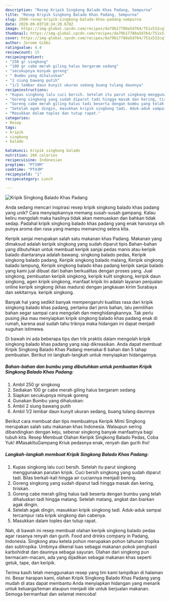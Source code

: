 ```yaml
---
description: "Resep Kripik Singkong Balado Khas Padang, Sempurna"
title: "Resep Kripik Singkong Balado Khas Padang, Sempurna"
slug: 2998-resep-kripik-singkong-balado-khas-padang-sempurna
date: 2020-09-03T10:24:20.678Z
image: https://img-global.cpcdn.com/recipes/da79b17780a5d764/751x532cq70/kripik-singkong-balado-khas-padang-foto-resep-utama.jpg
thumbnail: https://img-global.cpcdn.com/recipes/da79b17780a5d764/751x532cq70/kripik-singkong-balado-khas-padang-foto-resep-utama.jpg
cover: https://img-global.cpcdn.com/recipes/da79b17780a5d764/751x532cq70/kripik-singkong-balado-khas-padang-foto-resep-utama.jpg
author: Jerome Gibbs
ratingvalue: 4.4
reviewcount: 15
recipeingredient:
- "250 gr singkong"
- "100 gr cabe merah giling halus bergaram sedang"
- "secukupnya minyak goreng"
- " Bumbu yang dihaluskan"
- "2 siung bawang putih"
- "1/2 lembar daun kunyit ukuran sedang buang tulang daunnya"
recipeinstructions:
- "Kupas singkong lalu cuci bersih. Setelah itu parut singkong menggunakan parutan kripik. Cuci bersih singkong yang sudah diparut tadi. Bilas berkali-kali hingga air cuciannya menjadi bening."
- "Goreng singkong yang sudah diparut tadi hingga masak dan kering, tiriskan."
- "Goreng cabe merah giling halus tadi beserta dengan bumbu yang telah dihaluskan tadi hingga matang. Setelah matang, angkat dan biarkan agak dingin."
- "Setelah agak dingin, masukkan kripik singkong tadi. Aduk-aduk sampai tercampur rata kripik singkong dan cabenya."
- "Masukkan dalam toples dan tutup rapat."
categories:
- Resep
tags:
- kripik
- singkong
- balado

katakunci: kripik singkong balado 
nutrition: 266 calories
recipecuisine: Indonesian
preptime: "PT39M"
cooktime: "PT43M"
recipeyield: "1"
recipecategory: Lunch

---
```



![Kripik Singkong Balado Khas Padang](https://img-global.cpcdn.com/recipes/da79b17780a5d764/751x532cq70/kripik-singkong-balado-khas-padang-foto-resep-utama.jpg)

Anda sedang mencari inspirasi resep kripik singkong balado khas padang yang unik? Cara menyiapkannya memang susah-susah gampang. Kalau keliru mengolah maka hasilnya tidak akan memuaskan dan bahkan tidak sedap. Padahal kripik singkong balado khas padang yang enak harusnya sih punya aroma dan rasa yang mampu memancing selera kita.

Keripik sanjai merupakan salah satu makanan khas Padang. Makanan yang dimaksud adalah keripik singkong yang sudah diparut tipis Bahan-bahan yang dibutuhkan untuk membuat keripik sanjai pedas manis atau keripik balado diantaranya adalah bawang. singkong balado pedas, Keripik singkong balado padang, Keripik singkong balado malang, Keripik singkong balado lampung, Keripik singkong balado khas padang keripik sanjai balado yang kami jual dibuat dari bahan berkualitas dengan proses yang. Jual singkong, pembuatan keripik singkong, keripik kulit singkong, keripik daun singkong, agen kripik singkong, manfaat kripik Ini adalah layanan penjualan online keripik singkong (khas madura) dengan jangkauan kirim Surabaya dan sekitarnya. keripik singkong.

Banyak hal yang sedikit banyak mempengaruhi kualitas rasa dari kripik singkong balado khas padang, pertama dari jenis bahan, lalu pemilihan bahan segar sampai cara mengolah dan menghidangkannya. Tak perlu pusing jika mau menyiapkan kripik singkong balado khas padang enak di rumah, karena asal sudah tahu triknya maka hidangan ini dapat menjadi suguhan istimewa.


Di bawah ini ada beberapa tips dan trik praktis dalam mengolah kripik singkong balado khas padang yang siap dikreasikan. Anda dapat membuat Kripik Singkong Balado Khas Padang memakai 6 bahan dan 5 tahap pembuatan. Berikut ini langkah-langkah untuk menyiapkan hidangannya.

<!--inarticleads1-->

##### Bahan-bahan dan bumbu yang dibutuhkan untuk pembuatan Kripik Singkong Balado Khas Padang:

1. Ambil 250 gr singkong
1. Sediakan 100 gr cabe merah giling halus bergaram sedang
1. Siapkan secukupnya minyak goreng
1. Gunakan  Bumbu yang dihaluskan:
1. Ambil 2 siung bawang putih
1. Ambil 1/2 lembar daun kunyit ukuran sedang, buang tulang daunnya


Berikut cara membuat dan tips membuatnya Keripik Mimi Singkong merupakan salah satu makanan khas Indonesia. Walaupun sering dibandingkan dengan keju, sebenar singkong banyak manfaatnya bagi tubuh kita. Resep Membuat Olahan Keripik Singkong Balado Pedas, Coba Yuk! #MasakItuGampang Kriuk pedasnya enak, renyah dan gurih lho! 

<!--inarticleads2-->

##### Langkah-langkah membuat Kripik Singkong Balado Khas Padang:

1. Kupas singkong lalu cuci bersih. Setelah itu parut singkong menggunakan parutan kripik. Cuci bersih singkong yang sudah diparut tadi. Bilas berkali-kali hingga air cuciannya menjadi bening.
1. Goreng singkong yang sudah diparut tadi hingga masak dan kering, tiriskan.
1. Goreng cabe merah giling halus tadi beserta dengan bumbu yang telah dihaluskan tadi hingga matang. Setelah matang, angkat dan biarkan agak dingin.
1. Setelah agak dingin, masukkan kripik singkong tadi. Aduk-aduk sampai tercampur rata kripik singkong dan cabenya.
1. Masukkan dalam toples dan tutup rapat.


Nah, di bawah ini resep membuat olahan keripik singkong balado pedas agar rasanya renyah dan gurih. Food and drinks company in Padang, Indonesia. Singkong atau ketela pohon merupakan pohon tahunan tropika dan subtropika. Umbinya dikenal luas sebagai makanan pokok penghasil karbohidrat dan daunnya sebagai sayuran. Olahan dari singkong pun bermacam-macam, ada yang dijadikan sebagai makanan khas seperti getuk, tape, dan keripik. 

Terima kasih telah menggunakan resep yang tim kami tampilkan di halaman ini. Besar harapan kami, olahan Kripik Singkong Balado Khas Padang yang mudah di atas dapat membantu Anda menyiapkan hidangan yang menarik untuk keluarga/teman ataupun menjadi ide untuk berjualan makanan. Semoga bermanfaat dan selamat mencoba!
